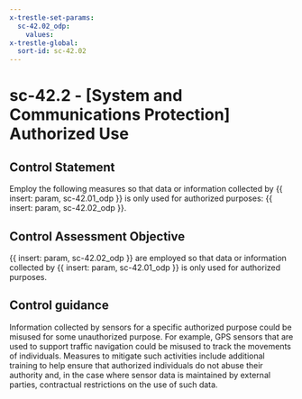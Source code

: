 ```yaml
---
x-trestle-set-params:
  sc-42.02_odp:
    values:
x-trestle-global:
  sort-id: sc-42.02
---
```


# sc-42.2 - \[System and Communications Protection\] Authorized Use

## Control Statement

Employ the following measures so that data or information collected by {{ insert: param, sc-42.01_odp }} is only used for authorized purposes: {{ insert: param, sc-42.02_odp }}.

## Control Assessment Objective

{{ insert: param, sc-42.02_odp }} are employed so that data or information collected by {{ insert: param, sc-42.01_odp }} is only used for authorized purposes.

## Control guidance

Information collected by sensors for a specific authorized purpose could be misused for some unauthorized purpose. For example, GPS sensors that are used to support traffic navigation could be misused to track the movements of individuals. Measures to mitigate such activities include additional training to help ensure that authorized individuals do not abuse their authority and, in the case where sensor data is maintained by external parties, contractual restrictions on the use of such data.
